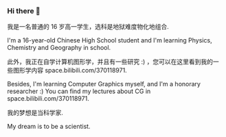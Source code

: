 ### Hi there 👋

我是一名普通的 16 岁高一学生，选科是地狱难度物化地组合.

I'm a 16-year-old Chinese High School student and I'm learning Physics, Chemistry and Geography in school.

此外，我正在自学计算机图形学，并且有一些研究 :) ，您可以在这里看到我的一些图形学内容 space.bilibili.com/370118971.

Besides, I'm learning Computer Graphics myself, and I'm a honorary researcher :)  You can find my lectures about CG in space.bilibili.com/370118971.

我的梦想是当科学家.

My dream is to be a scientist.
